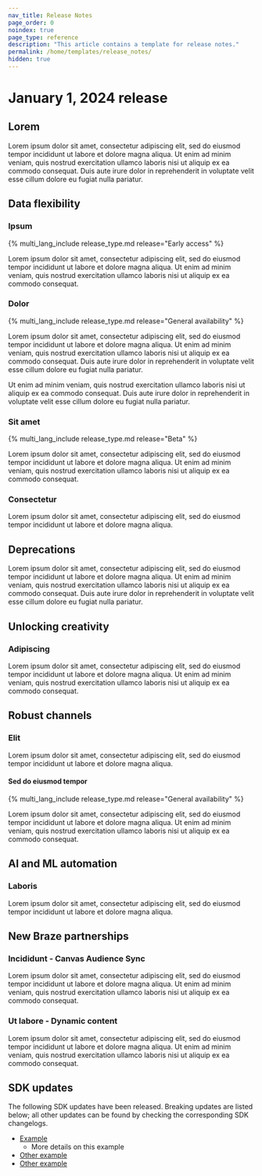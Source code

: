```yaml
---
nav_title: Release Notes
page_order: 0
noindex: true
page_type: reference
description: "This article contains a template for release notes."
permalink: /home/templates/release_notes/
hidden: true
---
```


# January 1, 2024 release

## Lorem

Lorem ipsum dolor sit amet, consectetur adipiscing elit, sed do eiusmod tempor incididunt ut labore et dolore magna aliqua. Ut enim ad minim veniam, quis nostrud exercitation ullamco laboris nisi ut aliquip ex ea commodo consequat. Duis aute irure dolor in reprehenderit in voluptate velit esse cillum dolore eu fugiat nulla pariatur.

## Data flexibility

### Ipsum

{% multi_lang_include release_type.md release="Early access" %}

Lorem ipsum dolor sit amet, consectetur adipiscing elit, sed do eiusmod tempor incididunt ut labore et dolore magna aliqua. Ut enim ad minim veniam, quis nostrud exercitation ullamco laboris nisi ut aliquip ex ea commodo consequat.

### Dolor

{% multi_lang_include release_type.md release="General availability" %}

Lorem ipsum dolor sit amet, consectetur adipiscing elit, sed do eiusmod tempor incididunt ut labore et dolore magna aliqua. Ut enim ad minim veniam, quis nostrud exercitation ullamco laboris nisi ut aliquip ex ea commodo consequat. Duis aute irure dolor in reprehenderit in voluptate velit esse cillum dolore eu fugiat nulla pariatur.

Ut enim ad minim veniam, quis nostrud exercitation ullamco laboris nisi ut aliquip ex ea commodo consequat. Duis aute irure dolor in reprehenderit in voluptate velit esse cillum dolore eu fugiat nulla pariatur.

### Sit amet

{% multi_lang_include release_type.md release="Beta" %}

Lorem ipsum dolor sit amet, consectetur adipiscing elit, sed do eiusmod tempor incididunt ut labore et dolore magna aliqua. Ut enim ad minim veniam, quis nostrud exercitation ullamco laboris nisi ut aliquip ex ea commodo consequat.

### Consectetur

Lorem ipsum dolor sit amet, consectetur adipiscing elit, sed do eiusmod tempor incididunt ut labore et dolore magna aliqua.

## Deprecations

Lorem ipsum dolor sit amet, consectetur adipiscing elit, sed do eiusmod tempor incididunt ut labore et dolore magna aliqua. Ut enim ad minim veniam, quis nostrud exercitation ullamco laboris nisi ut aliquip ex ea commodo consequat. Duis aute irure dolor in reprehenderit in voluptate velit esse cillum dolore eu fugiat nulla pariatur.

## Unlocking creativity

### Adipiscing

Lorem ipsum dolor sit amet, consectetur adipiscing elit, sed do eiusmod tempor incididunt ut labore et dolore magna aliqua. Ut enim ad minim veniam, quis nostrud exercitation ullamco laboris nisi ut aliquip ex ea commodo consequat.

## Robust channels

### Elit

Lorem ipsum dolor sit amet, consectetur adipiscing elit, sed do eiusmod tempor incididunt ut labore et dolore magna aliqua.

#### Sed do eiusmod tempor

{% multi_lang_include release_type.md release="General availability" %}

Lorem ipsum dolor sit amet, consectetur adipiscing elit, sed do eiusmod tempor incididunt ut labore et dolore magna aliqua. Ut enim ad minim veniam, quis nostrud exercitation ullamco laboris nisi ut aliquip ex ea commodo consequat.

## AI and ML automation

### Laboris

Lorem ipsum dolor sit amet, consectetur adipiscing elit, sed do eiusmod tempor incididunt ut labore et dolore magna aliqua.

## New Braze partnerships

### Incididunt - Canvas Audience Sync

Lorem ipsum dolor sit amet, consectetur adipiscing elit, sed do eiusmod tempor incididunt ut labore et dolore magna aliqua. Ut enim ad minim veniam, quis nostrud exercitation ullamco laboris nisi ut aliquip ex ea commodo consequat.

### Ut labore - Dynamic content

Lorem ipsum dolor sit amet, consectetur adipiscing elit, sed do eiusmod tempor incididunt ut labore et dolore magna aliqua. Ut enim ad minim veniam, quis nostrud exercitation ullamco laboris nisi ut aliquip ex ea commodo consequat.

## SDK updates

The following SDK updates have been released. Breaking updates are listed below; all other updates can be found by checking the corresponding SDK changelogs.

- [Example](https://github.com/braze-inc/braze-expo-plugin/blob/main/CHANGELOG.md)
    - More details on this example
- [Other example](https://github.com/braze-inc/braze-react-native-sdk/blob/8.3.0/CHANGELOG.md)
- [Other example](https://github.com/braze-inc/braze-unity-sdk/blob/master/CHANGELOG.md)